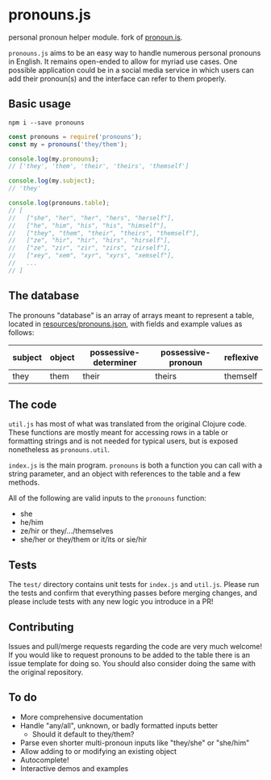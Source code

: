# pronouns.js

personal pronoun helper module. fork of [pronoun.is](https://github.com/witch-house/pronoun.is).

`pronouns.js` aims to be an easy way to handle numerous personal pronouns in English. It remains open-ended to allow for myriad use cases. One possible application could be in a social media service in which users can add their pronoun(s) and the interface can refer to them properly.

## Basic usage

`npm i --save pronouns`

```js
const pronouns = require('pronouns');
const my = pronouns('they/them');

console.log(my.pronouns);
// ['they', 'them', 'their', 'theirs', 'themself']

console.log(my.subject);
// 'they'

console.log(pronouns.table);
// [
//   ["she", "her", "her", "hers", "herself"],
//   ["he", "him", "his", "his", "himself"],
//   ["they", "them", "their", "theirs", "themself"],
//   ["ze", "hir", "hir", "hirs", "hirself"],
//   ["ze", "zir", "zir", "zirs", "zirself"],
//   ["xey", "xem", "xyr", "xyrs", "xemself"],
//   ...
// ]
```

## The database

The pronouns "database" is an array of arrays meant to represent a table, located in [resources/pronouns.json](resources/pronouns.json), with fields and example values as follows:

subject|object|possessive-determiner|possessive-pronoun|reflexive
-------|------|---------------------|------------------|---------
they   | them | their               | theirs           | themself

## The code

`util.js` has most of what was translated from the original Clojure code. These functions are mostly meant for accessing rows in a table or formatting strings and is not needed for typical users, but is exposed nonetheless as `pronouns.util`.

`index.js` is the main program. `pronouns` is both a function you can call with a string parameter, and an object with references to the table and a few methods.

All of the following are valid inputs to the `pronouns` function:

* she
* he/him
* ze/hir or they/.../themselves
* she/her or they/them or it/its or sie/hir

## Tests

The `test/` directory contains unit tests for `index.js` and `util.js`. Please run the tests and confirm that everything passes before merging changes, and please include tests with any new logic you introduce in a PR!

## Contributing

Issues and pull/merge requests regarding the code are very much welcome! If you would like to request pronouns to be added to the table there is an issue template for doing so. You should also consider doing the same with the original repository.

## To do

* More comprehensive documentation
* Handle "any/all", unknown, or badly formatted inputs better
	* Should it default to they/them?
* Parse even shorter multi-pronoun inputs like "they/she" or "she/him"
* Allow adding to or modifying an existing object
* Autocomplete!
* Interactive demos and examples
